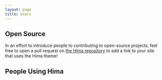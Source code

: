 ```yaml
---
layout: page
title: Users
---
```


## Open Source

In an effort to introduce people to contributing to open-source projects, feel free to open a pull request on [the Hima repository](https://github.com/brandoncardoso/hima) to add a link to your site that uses the Hima theme!


## People Using Hima
